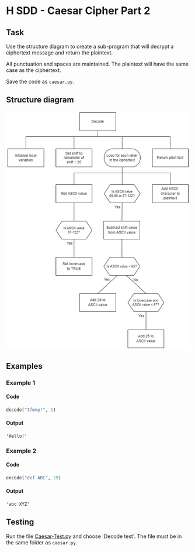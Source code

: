 # H SDD - Caesar Cipher Part 2


## Task

Use the structure diagram to create a sub-program that will decrypt a ciphertext message and return the plaintext.

All punctuation and spaces are maintained.  The plaintext will have the same case as the ciphertext.

Save the code as `caesar.py`.


## Structure diagram

![Structure diagram](assets/sd2.png)


## Examples

### Example 1

#### Code
``` python
decode("Ifmmp!", 1)
```

#### Output
```
'Hello!'
```

### Example 2

#### Code
``` python
encode("def ABC", 29)
```

#### Output
```
'abc XYZ'
```

## Testing

Run the file [Caesar-Test.py](assets/Caesar-Test.py "Download file") and choose 'Decode test'.  The file must be in the same folder as `caesar.py`.
